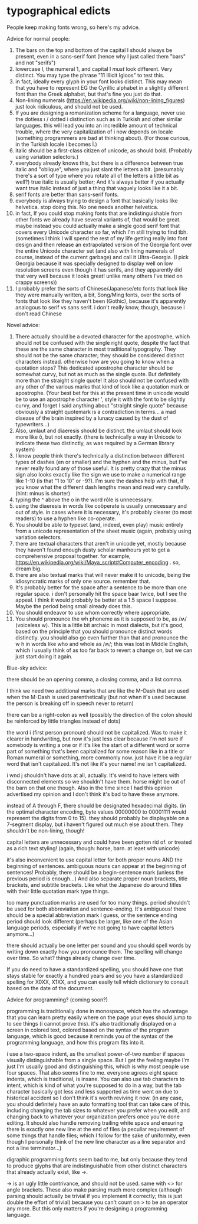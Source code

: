 # typographical edicts

People keep making fonts wrong, so here's my advice.

Advice for normal people:

1. The bars on the top and bottom of the capital I should always be present, even in a sans-serif font (hence why I just called them "bars" and not "serifs")
2. lowercase l, the numeral 1, and capital I *must* look different. Very distinct. You may type the phrase "11 Illicit Igloos" to test this.
3. in fact, ideally every glyph in your font looks distinct. This may mean that you have to represent EG the Cyrillic alphabet in a slightly different font than the Greek alphabet, but that's fine you just do that.
4. Non-lining numerals (https://en.wikipedia.org/wiki/non-lining_figures) just look ridiculous, and should not be used.
5. If you are designing a romanization scheme for a language, never use the dotless ı / dotted i distinction such as in Turkish and other similar languages. this will lead you into an incredible amount of technical trouble, where the very capitalization of i now depends on locale (something programmers are bad at thinking about). (For those curious, in the Turkish locale i becomes İ.)
6. italic should be a first-class citizen of unicode, as should bold. (Probably using variation selectors.)
7. everybody already knows this, but there is a difference between true italic and "oblique", where you just slant the letters a bit. (presumably there's a sort of type where you rotate all of the letters a little bit as well?) true italic is usually better; And it's always better if you actually want true italic instead of just a thing that vaguely looks like it a bit.
8. serif fonts are better than sans-serif fonts.
9. everybody is always trying to design a font that basically looks like helvetica. stop doing this. No one needs another helvetica.
10. in fact, If you could stop making fonts that are indistinguishable from other fonts we already have several variants of, that would be great. maybe instead you could actually make a single good serif font that covers every Unicode character so far, which I'm still trying to find tbh. (sometimes I think I will spend the rest of my life getting really into font design and then release an extrapolated version of the Georgia font over the entire Unicode character set (and also with lining numerals of course, instead of the current garbage) and call it Ultra-Georgia. (I pick Georgia because it was specially designed to display well on low resolution screens even though it has serifs, and they apparently did that very well because it looks great! unlike many others I've tried on crappy screens))
11. I probably prefer the sorts of Chinese/Japanese/etc fonts that look like they were manually written, a bit, Song/Ming fonts, over the sorts of fonts that look like they haven't been (Gothic), because it's apparently analogous to serif vs sans serif. i don't really know, though, because i don't read Chinese 

Novel advice:

1. There actually should be a devoted character for the apostrophe, which should not be confused with the single right quote, despite the fact that these are the same character in most traditional typography. They should not be the same character; they should be considered distinct characters instead. otherwise how are you going to know when a quotation stops? This dedicated apostrophe character should be somewhat curvy, but not as much as the single quote. But definitely more than the straight single quote! It also should not be confused with any other of the various marks that kind of look like a quotation mark or apostrophe. (Your best bet for this at the present time in unicode would be to use an apostrophe character ', style it with the font to be slightly curvy, and forget I said anything about "straight single quote" because obviously a straight quotemark is a contradiction in terms... a mad disease of the brain inspired by a lunacy caused by the dust of typewriters...)
2. Also, umlaut and diaeresis should be distinct. the umlaut should look more like ő, but not exactly. (there is technically a way in Unicode to indicate these two distinctly, as was required by a German library system)
3. I know people think there's technically a distinction between different types of dashes (en or smaller) and the hyphen and the minus, but I've never really found any of those useful. It is pretty crazy that the minus sign also looks exactly like the sign we use to make a numerical range like 1-10 (is that "1 to 10" or -9?). I'm sure the dashes help with that, if you know what the different dash lengths mean and read very carefully. (hint: minus is shorter)
4. typing the ^ above the o in the word rôle is unnecessary.
5. using the diaeresis in words like coöperate is usually unnecessary and out of style. in cases where it is necessary, it's probably clearer (to most readers) to use a hyphen like co-operate.
6. You should be able to typeset (and, indeed, even play) music entirely from a unicode representation of the sheet music (again, probably using variation selectors.
7. there are textual characters that aren't in unicode yet, mostly because they haven't found enough dusty scholar manhours yet to get a comprehensive proposal together. for example, https://en.wikipedia.org/wiki/Maya_script#Computer_encoding . so, dream big.
8. there are also textual marks that will never make it to unicode, being the idiosyncratic marks of only one source. remember that.
9. It's probably better for the space after a sentence to be more than one regular space. i don't personally hit the space baar twice, but I see the appeal. i think it would probably be better at a 1.5 space I suppose. Maybe the period being small already does this.
10. You should endeavor to use whom correctly where appropriate.
11. You should pronounce the wh phoneme as it is supposed to be, as /ʍ/ (voiceless w). This is a little bit archaic in most dialects, but it's good, based on the principle that you should pronounce distinct words distinctly. you should also go even further than that and pronounce the w h in words like who and whole as /ʍ/; this was lost in Middle English, which I usually think of as too far back to revert a change on, but we can just start doing it again.
   

Blue-sky advice:

there should be an opening comma, a closing comma, and a list comma.

I think we need two additional marks that are like the M-Dash that are used when the M-Dash is used parenthetically (but not when it's used because the person is breaking off in speech never to return)

there can be a right-colon as well (possibly the direction of the colon should be reinforced by little triangles instead of dots)

the word i (first person pronoun) should not be capitalized. Was to make it clearer in handwriting, but now it's just less clear because I'm not sure if somebody is writing a one or if it's like the start of a different word or some part of something that's been capitalized for some reason like in a title or Roman numeral or something, more commonly now. just have it be a regular word that isn't capitalized. It's not like it's your name! me isn't capitalized.

i wnd j shouldn't have dots at all, actually. It's weird to have letters with disconnected elements so we shouldn't have them. horse might be out of the barn on that one though. Also in the time since I had this opinion advertised my opinion and I don't think it's bad to have these anymore.

instead of A through F, there should be designated hexadecimal digits. (in the optimal character encoding, byte values 00000000 to 00001111 would represent the digits from 0 to 15). they should probably be displayable on a 7-segment display, but i haven't figured out much else about them. They shouldn't be non-lining, though!

capital letters are unnecessary and could have been gotten rid of. or treated as a rich text styling! (again, though: horse, barn. at leaet with unicode)

it's also inconvenient to use capital letter for both proper nouns AND the beginning of sentences. ambiguous nouns can appear at the beginning of sentences! Probably, there should be a begin-sentence mark (unless the previous period is enough...) And also separate proper noun brackets, title brackets, and subtitle brackets. Like what the Japanese do around titles with their little quotation mark type things.

too many punctuation marks are used for too many things. period shouldn't be used for both abbreviation and sentence-ending. It's ambiguous! there should be a special abbreviation mark I guess, or the sentence ending period should look different (perhaps be larger, like one of the Asian language periods, especially if we're not going to have capital letters anymore...)

there should actually be one letter per sound and you should spell words by writing down exactly how you pronounce them. The spelling will change over time. So what? things already change over time.

If you do need to have a standardized spelling, you should have one that stays stable for exactly a hundred years and so you have a standardized spelling for X0XX, X1XX, and you can easily tell which dictionary to consult based on the date of the document.

Advice for programming? (coming soon?)

programming is traditionally done in monospace, which has the advantage that you can learn pretty easily where on the page your eyes should jump to to see things (i cannot prove this). it's also traditionally displayed on a screen in colored text, colored based on the syntax of the program language, which is good because it reminds you of the syntax of the programming language, and how this program fits into it.

i use a two-space indent, as the smallest power-of-two number if spaces visually distinguishable from a single space. But I get the feeling maybe I'm just I'm usually good and distinguishing this, which is why most people use four spaces. That also seems fine to me. everyone agrees eight space indents, which is traditional, is insane. You can also use tab characters to intent, which is kind of what you're supposed to do in a way, but the tab character basically got less and less supported as time went on due to historical accident so I don't think it's worth reviving it now.
(in any case, you should definitely have an auto formatting tool that can take care of this. including changing the tab sizes to whatever you prefer when you edit, and changing back to whatever your organization prefers once you're done editing. It should also handle removing trailing white space and ensuring there is exactly one new line at the end of files (a peculiar requirement of some things that handle files; which I follow for the sake of uniformity, even though I personally think of the new line character as a line separator and not a line terminator...)

digraphic programming fonts seem bad to me, but only because they tend to produce glyphs that are indistinguishable from other distinct characters that already actually exist, like →. 

-> is an ugly little contrivance, and should not be used. same with <> for angle brackets. These also make parsing much more complex (although parsing should actually be trivial if you implement it correctly; this is just double the effort of trivial) because you can't count on > to be an operator any more. But this only matters if you're designing a programming language.
